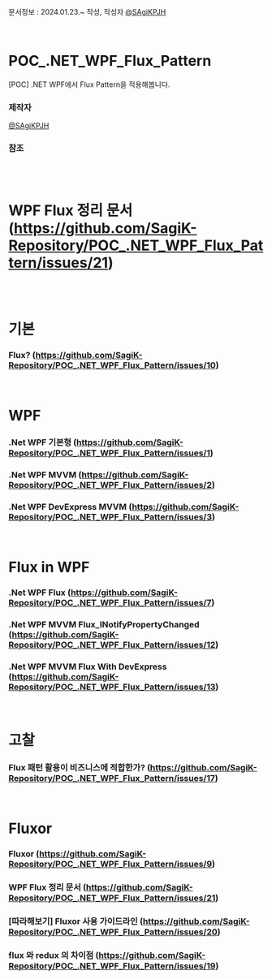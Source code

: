 문서정보 : 2024.01.23.~ 작성, 작성자 [@SAgiKPJH](https://github.com/SAgiKPJH)

<br>

# POC_.NET_WPF_Flux_Pattern
[POC] .NET WPF에서 Flux Pattern을 적용해봅니다.



### 제작자
[@SAgiKPJH](https://github.com/SAgiKPJH)

### 참조

<br><br>

# WPF Flux 정리 문서 (https://github.com/SagiK-Repository/POC_.NET_WPF_Flux_Pattern/issues/21)

<br><br>

# 기본
### Flux? (https://github.com/SagiK-Repository/POC_.NET_WPF_Flux_Pattern/issues/10)

<br>

# WPF
### .Net WPF 기본형 (https://github.com/SagiK-Repository/POC_.NET_WPF_Flux_Pattern/issues/1)
### .Net WPF MVVM (https://github.com/SagiK-Repository/POC_.NET_WPF_Flux_Pattern/issues/2)
### .Net WPF DevExpress MVVM (https://github.com/SagiK-Repository/POC_.NET_WPF_Flux_Pattern/issues/3)

<br>

# Flux in WPF
### .Net WPF Flux (https://github.com/SagiK-Repository/POC_.NET_WPF_Flux_Pattern/issues/7)
### .Net WPF MVVM Flux_INotifyPropertyChanged (https://github.com/SagiK-Repository/POC_.NET_WPF_Flux_Pattern/issues/12)
### .Net WPF MVVM Flux With DevExpress (https://github.com/SagiK-Repository/POC_.NET_WPF_Flux_Pattern/issues/13)

<br>

# 고찰
### Flux 패턴 활용이 비즈니스에 적합한가? (https://github.com/SagiK-Repository/POC_.NET_WPF_Flux_Pattern/issues/17)

<br>

# Fluxor
### Fluxor (https://github.com/SagiK-Repository/POC_.NET_WPF_Flux_Pattern/issues/9)
### WPF Flux 정리 문서 (https://github.com/SagiK-Repository/POC_.NET_WPF_Flux_Pattern/issues/21)
### [따라해보기] Fluxor 사용 가이드라인 (https://github.com/SagiK-Repository/POC_.NET_WPF_Flux_Pattern/issues/20)
### flux 와 redux 의 차이점 (https://github.com/SagiK-Repository/POC_.NET_WPF_Flux_Pattern/issues/19)
